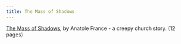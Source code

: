 ```yaml
---
title: The Mass of Shadows
---
```


[The Mass of Shadows], by Anatole France - a creepy church story. (12 pages)

[The Mass of Shadows]: https://donkirkby.github.io/book-blender/the-mass-of-shadows.pdf
